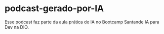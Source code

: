 # podcast-gerado-por-IA
Esse podcast faz parte da aula prática de IA no Bootcamp Santande IA para Dev na DIO.
